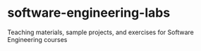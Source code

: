 # software-engineering-labs
Teaching materials, sample projects, and exercises for Software Engineering courses
